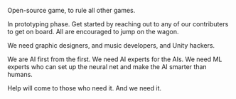 Open-source game, to rule all other games.

In prototyping phase. Get started by reaching out to any of our contributers to get on board. All are encouraged to jump on the wagon.

We need graphic designers, and music developers, and Unity hackers.

We are AI first from the first. We need AI experts for the AIs. We need ML experts who can set up the neural net and make the AI smarter than humans. 

Help will come to those who need it. And we need it.

